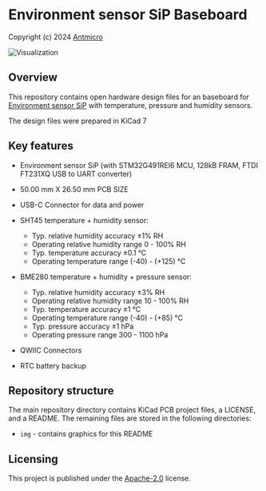 # Environment sensor SiP Baseboard
Copyright (c) 2024 [Antmicro](https://www.antmicro.com/)

![Visualization](img/environment-sensor-sip-baseboard_top_photo_paper_black.png)

## Overview

This repository contains open hardware design files for an baseboard for [Environment sensor SiP](https://github.com/antmicro/environment-sensor-sip) 
with temperature, pressure and humidity sensors.

The design files were prepared in KiCad 7

## Key features

* Environment sensor SiP (with STM32G491REI6 MCU, 128kB FRAM, FTDI FT231XQ USB to UART converter)

* 50.00 mm X 26.50 mm PCB SIZE

* USB-C Connector for data and power

* SHT45 temperature + humidity sensor:
	* Typ. relative humidity accuracy ±1% RH
	* Operating relative humidity range 0 - 100% RH
	* Typ. temperature accuracy ±0.1 °C
	* Operating temperature range (-40) - (+125) °C

* BME280 temperature + humidity + pressure sensor:
	* Typ. relative humidity accuracy ±3% RH
	* Operating relative humidity range 10 - 100% RH
	* Typ. temperature accuracy ±1 °C
	* Operating temperature range (-40) - (+85) °C
	* Typ. pressure accuracy ±1 hPa
	* Operating pressure range 300 - 1100 hPa

* QWIIC Connectors

* RTC battery backup

## Repository structure

The main repository directory contains KiCad PCB project files, a LICENSE, and a README.
The remaining files are stored in the following directories:

* `img` - contains graphics for this README

## Licensing
This project is published under the [Apache-2.0](https://dev.antmicro.com/git/repositories/antmicro-environment-sensor-hw/blob/main/LICENSE) license.


